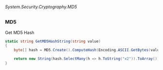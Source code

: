###### System.Security.Cryptography.MD5
### MD5

Get MD5 Hash
``` csharp
static string GetMD5HashString(string value)
{
    byte[] hash = MD5.Create().ComputeHash(Encoding.ASCII.GetBytes(value));

    return new String(hash.SelectMany(h => h.ToString("x2")).ToArray());
}
```
